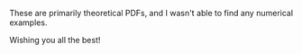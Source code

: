 These are primarily theoretical PDFs, and I wasn't able to find any numerical examples.

Wishing you all the best!
